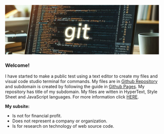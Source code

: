 <img src="https://github.com/Scarlnicolas/scarlnicolas.github.io/blob/main/git.jpeg">
<h3>Welcome!</h3>

<p>I have started to make a public test using a text editor to create my files and visual code studio terminal for commands. My files are in <a href="https://github.com/">Github Repository</a> and subdomain is created by following the guide in <a href="https://pages.github.com/">Github Pages</a>. My repository has title of my subdomain. My files are witten in HyperText, Style Sheet and JavaScript languages. For more information click <a href="https://scarlnicolas.github.io/intex.html">HERE</a>.</p>

<b>My subsite:</b>
<ul> 
<li>Is not for financial profit.
<li>Does not represent a company or organization. 
<li>Is for research on technology of web source code.
</ul>
